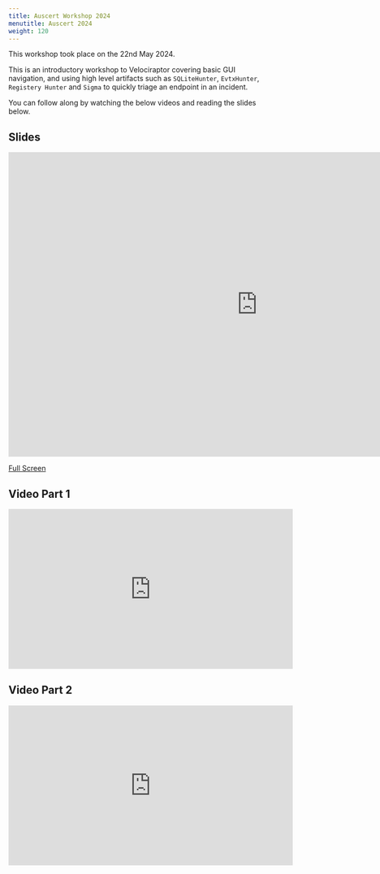 ```yaml
---
title: Auscert Workshop 2024
menutitle: Auscert 2024
weight: 120
---
```


This workshop took place on the 22nd May 2024.

This is an introductory workshop to Velociraptor covering basic GUI
navigation, and using high level artifacts such as `SQLiteHunter`,
`EvtxHunter`, `Registery Hunter` and `Sigma` to quickly triage an
endpoint in an incident.

You can follow along by watching the below videos and reading the
slides below.

## Slides

<iframe src="https://present.velocidex.com/presentations/2024-auscert-workshop/index.html" frameborder="0" width="980px" height="600px" allowfullscreen="true" mozallowfullscreen="true" webkitallowfullscreen="true"></iframe>

[Full Screen](https://present.velocidex.com/presentations/2024-auscert-workshop/index.html)

## Video Part 1

<iframe width="560" height="315" src="https://www.youtube.com/embed/ie6-859ERv4?si=5SIszrD2-Cqn54Z-" title="YouTube video player" frameborder="0" allow="accelerometer; autoplay; clipboard-write; encrypted-media; gyroscope; picture-in-picture; web-share" referrerpolicy="strict-origin-when-cross-origin" allowfullscreen></iframe>

## Video Part 2

<iframe width="560" height="315" src="https://www.youtube.com/embed/vB_rg0N69CY?si=kQIz3dd9imdp_SyP" title="YouTube video player" frameborder="0" allow="accelerometer; autoplay; clipboard-write; encrypted-media; gyroscope; picture-in-picture; web-share" referrerpolicy="strict-origin-when-cross-origin" allowfullscreen></iframe>
